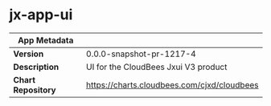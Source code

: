 # jx-app-ui

|App Metadata||
|---|---|
| **Version** | 0.0.0-snapshot-pr-1217-4 |
| **Description** | UI for the CloudBees Jxui V3 product |
| **Chart Repository** | https://charts.cloudbees.com/cjxd/cloudbees |
